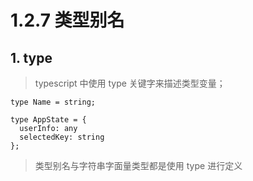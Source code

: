 # 1.2.7 类型别名

## 1. type

>typescript 中使用 type 关键字来描述类型变量；

```
type Name = string;

type AppState = {
  userInfo: any
  selectedKey: string
};

```

>类型别名与字符串字面量类型都是使用 type 进行定义
